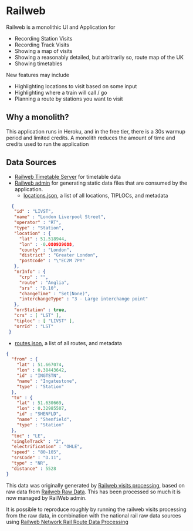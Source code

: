 # Railweb

Railweb is a monolithic UI and Application for 
- Recording Station Visits
- Recording Track Visits
- Showing a map of visits
- Showing a reasonably detailed, but arbitrarily so, route map of the UK
- Showing timetables

New features may include
- Highlighting locations to visit based on some input
- Highlighting where a train will call / go
- Planning a route by stations you want to visit

## Why a monolith?
This application runs in Heroku, and in the free tier, there is a 30s warmup period and limited credits. A monolith reduces the amount of time and credits used to run the application

## Data Sources
- [Railweb Timetable Server](https://github.com/dlpb/railweb-timetable-server-java) for timetable data
- [Railweb admin](https://github.com/dlpb/railwebadmin) for generating static data files that are consumed by the application.
  - [locations.json](conf/data/static/locations.json), a list of all locations, TIPLOCs, and metadata
```json
  {
   "id" : "LIVST",
   "name" : "London Liverpool Street",
   "operator" : "RT",
   "type" : "Station",
   "location" : {
     "lat" : 51.518944,
     "lon" : -0.080939088,
     "county" : "London",
     "district" : "Greater London",
     "postcode" : "\"EC2M 7PY"
   },
   "nrInfo" : {
     "crp" : "",
     "route" : "Anglia",
     "srs" : "D.10",
     "changeTime" : "Set(None)",
     "interchangeType" : "3 - Large interchange point"
   },
   "orrStation" : true,
   "crs" : [ "LST" ],
   "tiploc" : [ "LIVST" ],
   "orrId" : "LST"
 }
```
  - [routes.json](conf/data/static/routes.json), a list of all routes, and metadata
  
```json
{
  "from" : {
    "lat" : 51.667074,
    "lon" : 0.38443642,
    "id" : "INGTSTN",
    "name" : "Ingatestone",
    "type" : "Station"
  },
  "to" : {
    "lat" : 51.630669,
    "lon" : 0.32985507,
    "id" : "SHENFLD",
    "name" : "Shenfield",
    "type" : "Station"
  },
  "toc" : "LE",
  "singleTrack" : "2",
  "electrification" : "OHLE",
  "speed" : "80-105",
  "srsCode" : "D.11",
  "type" : "NR",
  "distance" : 5528
}
```

This data was originally generated by [Railweb visits processing](https://github.com/dlpb/railvisits-processing), based on raw data from [Railweb Raw Data](https://github.com/dlpb/railvisits-raw-data).
This has been processed so much it is now managed by RailWeb admin.

It is possible to reproduce roughly by running the railweb visits processing from the raw data, in combination with the national rail raw data sources using [Railweb Network Rail Route Data Processing](https://github.com/dlpb/railweb-network-rail-route-data-processing)